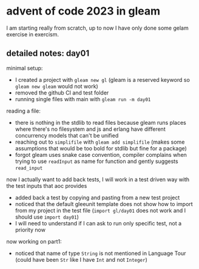 # advent of code 2023 in gleam

I am starting really from scratch, up to now I have only done some gelam exercise in exercism.

## detailed notes: day01

minimal setup:
- I created a project with `gleam new gl` (gleam is a reserved keyword so `gleam new gleam` would not work)
- removed the github CI and test folder
- running single files with main with `gleam run -m day01`

reading a file:
- there is nothing in the stdlib to read files because gleam runs places where there's no filesystem and js and erlang have different concurrency models that can't be unified
- reaching out to `simplifile` with `gleam add simplifile` (makes some assumptions that would be too bold for stdlib but fine for a package)
- forgot gleam uses snake case convention, compiler complains when trying to use `readInput` as name for function and gently suggests `read_input`

now I actually want to add back tests, I will work in a test driven way with the test inputs that aoc provides
- added back a test by copying and pasting from a new test project
- noticed that the default gleeunit template does not show how to import from my project in the test file (`import gl/day01` does not work and I should use `import day01`)
-  I will need to understand if I can ask to run only specific test, not a priority now

now working on part1:
- noticed that name of type `String` is not mentioned in Language Tour (could have been `Str` like I have `Int` and not `Integer`)